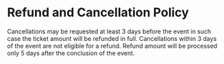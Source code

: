 <!DOCTYPE html>
<html>

<head>
  <meta charset="utf-8">
  <meta name="viewport" content="width=device-width, initial-scale=1.0">
  <title>Refund Policy</title>
  <link rel="stylesheet" href="https://stackedit.io/style.css" />
</head>

<body class="stackedit">
  <div class="stackedit__html"><h1 id="refund-and-cancellation-policy">Refund and Cancellation Policy</h1>
<p>Cancellations may be requested at least 3 days before the event in such case the ticket amount will be refunded in full. Cancellations within 3 days of the event are not eligible for a refund. Refund amount will be processed only 5 days after the conclusion of the event.</p>
</div>
</body>

</html>
